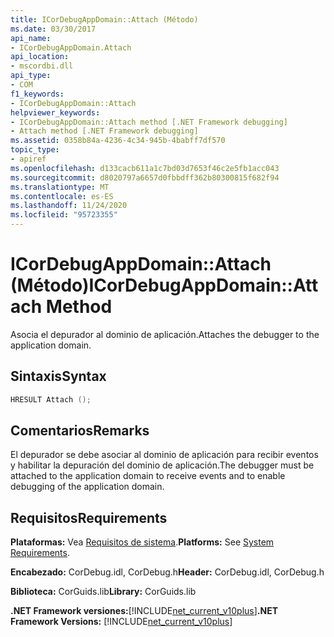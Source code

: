 ```yaml
---
title: ICorDebugAppDomain::Attach (Método)
ms.date: 03/30/2017
api_name:
- ICorDebugAppDomain.Attach
api_location:
- mscordbi.dll
api_type:
- COM
f1_keywords:
- ICorDebugAppDomain::Attach
helpviewer_keywords:
- ICorDebugAppDomain::Attach method [.NET Framework debugging]
- Attach method [.NET Framework debugging]
ms.assetid: 0358b84a-4236-4c34-945b-4babff7df570
topic_type:
- apiref
ms.openlocfilehash: d133cacb611a1c7bd03d7653f46c2e5fb1acc043
ms.sourcegitcommit: d8020797a6657d0fbbdff362b80300815f682f94
ms.translationtype: MT
ms.contentlocale: es-ES
ms.lasthandoff: 11/24/2020
ms.locfileid: "95723355"
---
```

# <a name="icordebugappdomainattach-method"></a><span data-ttu-id="e5b66-102">ICorDebugAppDomain::Attach (Método)</span><span class="sxs-lookup"><span data-stu-id="e5b66-102">ICorDebugAppDomain::Attach Method</span></span>

<span data-ttu-id="e5b66-103">Asocia el depurador al dominio de aplicación.</span><span class="sxs-lookup"><span data-stu-id="e5b66-103">Attaches the debugger to the application domain.</span></span>  
  
## <a name="syntax"></a><span data-ttu-id="e5b66-104">Sintaxis</span><span class="sxs-lookup"><span data-stu-id="e5b66-104">Syntax</span></span>  
  
```cpp  
HRESULT Attach ();  
```  
  
## <a name="remarks"></a><span data-ttu-id="e5b66-105">Comentarios</span><span class="sxs-lookup"><span data-stu-id="e5b66-105">Remarks</span></span>  

 <span data-ttu-id="e5b66-106">El depurador se debe asociar al dominio de aplicación para recibir eventos y habilitar la depuración del dominio de aplicación.</span><span class="sxs-lookup"><span data-stu-id="e5b66-106">The debugger must be attached to the application domain to receive events and to enable debugging of the application domain.</span></span>  
  
## <a name="requirements"></a><span data-ttu-id="e5b66-107">Requisitos</span><span class="sxs-lookup"><span data-stu-id="e5b66-107">Requirements</span></span>  

 <span data-ttu-id="e5b66-108">**Plataformas:** Vea [Requisitos de sistema](../../get-started/system-requirements.md).</span><span class="sxs-lookup"><span data-stu-id="e5b66-108">**Platforms:** See [System Requirements](../../get-started/system-requirements.md).</span></span>  
  
 <span data-ttu-id="e5b66-109">**Encabezado:** CorDebug.idl, CorDebug.h</span><span class="sxs-lookup"><span data-stu-id="e5b66-109">**Header:** CorDebug.idl, CorDebug.h</span></span>  
  
 <span data-ttu-id="e5b66-110">**Biblioteca:** CorGuids.lib</span><span class="sxs-lookup"><span data-stu-id="e5b66-110">**Library:** CorGuids.lib</span></span>  
  
 <span data-ttu-id="e5b66-111">**.NET Framework versiones:**[!INCLUDE[net_current_v10plus](../../../../includes/net-current-v10plus-md.md)]</span><span class="sxs-lookup"><span data-stu-id="e5b66-111">**.NET Framework Versions:** [!INCLUDE[net_current_v10plus](../../../../includes/net-current-v10plus-md.md)]</span></span>
